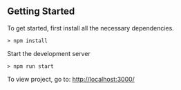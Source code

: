## Getting Started

To get started, first install all the necessary dependencies.
```
> npm install
```

Start the development server
```
> npm run start
```

To view project, go to: [http://localhost:3000/](http://localhost:3000/)

